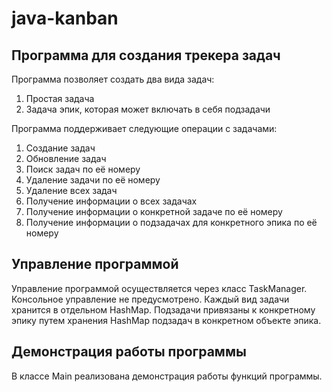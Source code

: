 # java-kanban
## Программа для создания трекера задач
Программа позволяет создать два вида задач:
1. Простая задача 
2. Задача эпик, которая может включать в себя подзадачи

Программа поддерживает следующие операции с задачами:
1. Создание задач
2. Обновление задач
3. Поиск задач по её номеру
4. Удаление задачи по её номеру
5. Удаление всех задач
6. Получение информации о всех задачах
7. Получение информации о конкретной задаче по её номеру
8. Получение информации о подзадачах для конкретного эпика по её номеру

## Управление программой
Управление программой осуществляется через класс TaskManager.
Консольное управление не предусмотрено. 
Каждый вид задачи хранится в отдельном HashMap. Подзадачи привязаны к конкретному эпику путем хранения HashMap подзадач в конкретном объекте эпика. 

## Демонстрация работы программы
В классе Main реализована демонстрация работы функций программы.
